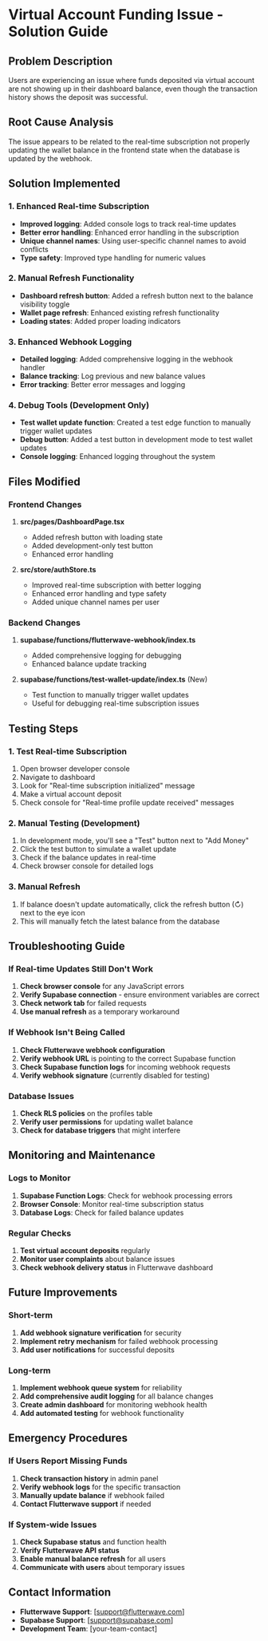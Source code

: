 # Virtual Account Funding Issue - Solution Guide

## Problem Description
Users are experiencing an issue where funds deposited via virtual account are not showing up in their dashboard balance, even though the transaction history shows the deposit was successful.

## Root Cause Analysis
The issue appears to be related to the real-time subscription not properly updating the wallet balance in the frontend state when the database is updated by the webhook.

## Solution Implemented

### 1. Enhanced Real-time Subscription
- **Improved logging**: Added console logs to track real-time updates
- **Better error handling**: Enhanced error handling in the subscription
- **Unique channel names**: Using user-specific channel names to avoid conflicts
- **Type safety**: Improved type handling for numeric values

### 2. Manual Refresh Functionality
- **Dashboard refresh button**: Added a refresh button next to the balance visibility toggle
- **Wallet page refresh**: Enhanced existing refresh functionality
- **Loading states**: Added proper loading indicators

### 3. Enhanced Webhook Logging
- **Detailed logging**: Added comprehensive logging in the webhook handler
- **Balance tracking**: Log previous and new balance values
- **Error tracking**: Better error messages and logging

### 4. Debug Tools (Development Only)
- **Test wallet update function**: Created a test edge function to manually trigger wallet updates
- **Debug button**: Added a test button in development mode to test wallet updates
- **Console logging**: Enhanced logging throughout the system

## Files Modified

### Frontend Changes
1. **src/pages/DashboardPage.tsx**
   - Added refresh button with loading state
   - Added development-only test button
   - Enhanced error handling

2. **src/store/authStore.ts**
   - Improved real-time subscription with better logging
   - Enhanced error handling and type safety
   - Added unique channel names per user

### Backend Changes
1. **supabase/functions/flutterwave-webhook/index.ts**
   - Added comprehensive logging for debugging
   - Enhanced balance update tracking

2. **supabase/functions/test-wallet-update/index.ts** (New)
   - Test function to manually trigger wallet updates
   - Useful for debugging real-time subscription issues

## Testing Steps

### 1. Test Real-time Subscription
1. Open browser developer console
2. Navigate to dashboard
3. Look for "Real-time subscription initialized" message
4. Make a virtual account deposit
5. Check console for "Real-time profile update received" messages

### 2. Manual Testing (Development)
1. In development mode, you'll see a "Test" button next to "Add Money"
2. Click the test button to simulate a wallet update
3. Check if the balance updates in real-time
4. Check browser console for detailed logs

### 3. Manual Refresh
1. If balance doesn't update automatically, click the refresh button (↻) next to the eye icon
2. This will manually fetch the latest balance from the database

## Troubleshooting Guide

### If Real-time Updates Still Don't Work
1. **Check browser console** for any JavaScript errors
2. **Verify Supabase connection** - ensure environment variables are correct
3. **Check network tab** for failed requests
4. **Use manual refresh** as a temporary workaround

### If Webhook Isn't Being Called
1. **Check Flutterwave webhook configuration**
2. **Verify webhook URL** is pointing to the correct Supabase function
3. **Check Supabase function logs** for incoming webhook requests
4. **Verify webhook signature** (currently disabled for testing)

### Database Issues
1. **Check RLS policies** on the profiles table
2. **Verify user permissions** for updating wallet balance
3. **Check for database triggers** that might interfere

## Monitoring and Maintenance

### Logs to Monitor
1. **Supabase Function Logs**: Check for webhook processing errors
2. **Browser Console**: Monitor real-time subscription status
3. **Database Logs**: Check for failed balance updates

### Regular Checks
1. **Test virtual account deposits** regularly
2. **Monitor user complaints** about balance issues
3. **Check webhook delivery status** in Flutterwave dashboard

## Future Improvements

### Short-term
1. **Add webhook signature verification** for security
2. **Implement retry mechanism** for failed webhook processing
3. **Add user notifications** for successful deposits

### Long-term
1. **Implement webhook queue system** for reliability
2. **Add comprehensive audit logging** for all balance changes
3. **Create admin dashboard** for monitoring webhook health
4. **Add automated testing** for webhook functionality

## Emergency Procedures

### If Users Report Missing Funds
1. **Check transaction history** in admin panel
2. **Verify webhook logs** for the specific transaction
3. **Manually update balance** if webhook failed
4. **Contact Flutterwave support** if needed

### If System-wide Issues
1. **Check Supabase status** and function health
2. **Verify Flutterwave API status**
3. **Enable manual balance refresh** for all users
4. **Communicate with users** about temporary issues

## Contact Information
- **Flutterwave Support**: [support@flutterwave.com]
- **Supabase Support**: [support@supabase.com]
- **Development Team**: [your-team-contact]